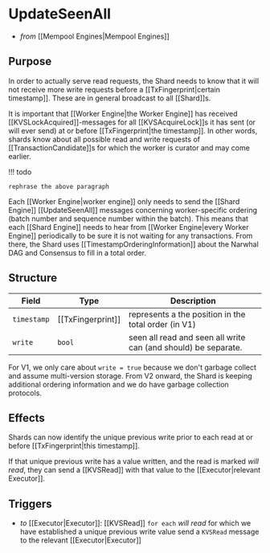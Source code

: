 # UpdateSeenAll

- _from_ [[Mempool Engines|Mempool Engines]]


## Purpose

In order to actually serve read requests,
the Shard needs to know that it will not receive more
write requests before a  [[TxFingerprint|certain timestamp]].
These are in general broadcast to all [[Shard]]s.

It is important that  [[Worker Engine|the Worker Engine]] has received
[[KVSLockAcquired]]-messages for all [[KVSAcquireLock]]s it has sent (or will ever send) at or before [[TxFingerprint|the timestamp]].
In other words,
shards know about all possible read and write requests of [[TransactionCandidate]]s
for which the worker is curator and may come earlier.

!!! todo

    rephrase the above paragraph

Each [[Worker Engine|worker engine]] only needs to send the [[Shard Engine]] [[UpdateSeenAll]] messages concerning worker-specific ordering (batch number and sequence number within the batch).
This means that each [[Shard Engine]] needs to hear from  [[Worker Engine|every Worker Engine]] periodically to be sure it is not waiting for any transactions.
From there, the Shard uses [[TimestampOrderingInformation]] about the Narwhal DAG and Consensus to fill in a total order.


## Structure

| Field       | Type              | Description                                                    |
|-------------|-------------------|----------------------------------------------------------------|
| `timestamp` | [[TxFingerprint]] | represents a the position in the total order (in V1)           |
| `write`     | `bool`            | seen all read and seen all write can (and should) be separate. |

For V1, we only care about `write = true`
because we don't garbage collect and assume multi-version storage.
From V2 onward,
the Shard is keeping additional ordering information
and we do have garbage collection protocols.



## Effects

Shards can now identify the unique previous write prior to each read at or before [[TxFingerprint|this timestamp]].
<!-- In V2, this is not necessarily true: they may not have total order yet. -->
If that unique previous write has a value written, and the read is marked *will read*, they can send a [[KVSRead]] with that value to the [[Executor|relevant Executor]].



## Triggers

- _to_ [[Executor|Executor]]: [[KVSRead]]
  `for each` *will read* for which we have established a unique previous write value
  send a `KVSRead` message to the relevant [[Executor|Executor]]
